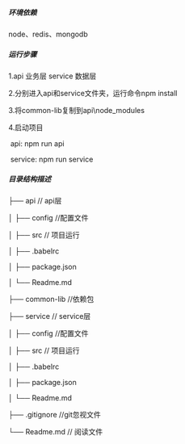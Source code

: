 ##### 环境依赖

node、redis、mongodb

##### 运行步骤

1.api 业务层  service 数据层

2.分别进入api和service文件夹，运行命令npm install  

3.将common-lib复制到api\node_modules

4.启动项目

​    api: npm run api

​    service: npm run service

##### 目录结构描述

├── api                  // api层

│   ├── config           //配置文件

│   ├── src              // 项目运行

│   ├── .babelrc               

│   ├── package.json              

│   └── Readme.md       

├── common-lib           //依赖包     

├── service              // service层

│   ├── config           //配置文件

│   ├── src              // 项目运行

│   ├── .babelrc               

│   ├── package.json              

│   └── Readme.md          

├── .gitignore           //git忽视文件 

└── Readme.md            // 阅读文件
